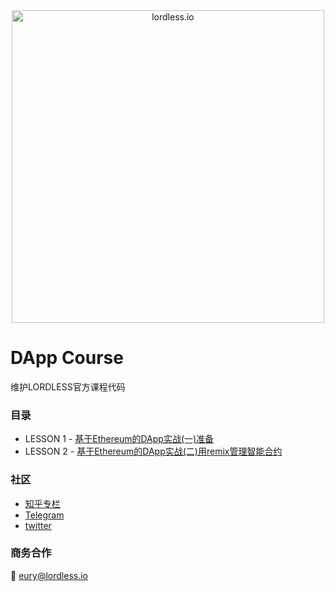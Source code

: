 <div  align="center">    
 <img src="https://olxvlcccu.qnssl.com/blog/wwmuz.jpg?imageslim" width = "500" alt="lordless.io" align=center />
</div>

# DApp Course
维护LORDLESS官方课程代码

### 目录

* LESSON 1 - [基于Ethereum的DApp实战(一)准备](https://zhuanlan.zhihu.com/p/36889873)
* LESSON 2 - [基于Ethereum的DApp实战(二)用remix管理智能合约](https://github.com/lordlessio/dapp-course/tree/master/LESSON2)

### 社区
* [知乎专栏](https://zhuanlan.zhihu.com/lordless)
* [Telegram](https://t.me/lordlessio)
* [twitter](https://twitter.com/lordlessio)

### 商务合作
:email: [eury@lordless.io](mailto:eury@lordless.io)
